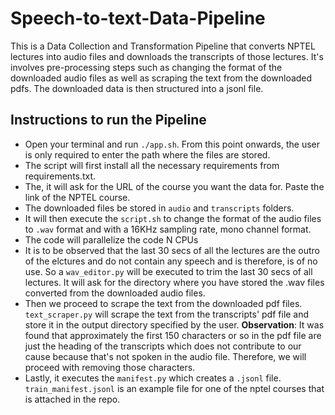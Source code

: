 # Speech-to-text-Data-Pipeline

This is a Data Collection and Transformation Pipeline that converts NPTEL lectures into audio files and downloads the transcripts of those lectures.
It's involves pre-processing steps such as changing the format of the downloaded audio files as well as scraping the text from the downloaded pdfs.
The downloaded data is then structured into a jsonl file.

## Instructions to run the Pipeline

- Open your terminal and run `./app.sh`. From this point onwards, the user is only required to enter the path where the files are stored.
- The script will first install all the necessary requirements from requirements.txt.
- The, it will ask for the URL of the course you want the data for. Paste the link of the NPTEL course.
- The downloaded files be stored in `audio` and `transcripts` folders.
- It will then execute the `script.sh` to change the format of the audio files to `.wav` format and with a 16KHz sampling rate, mono channel format.
- The code will parallelize the code N CPUs
- It is to be observed that the last 30 secs of all the lectures are the outro of the elctures and do not contain any speech and is therefore, is of no use. So a `wav_editor.py` will be executed to trim the last 30 secs of all lectures. It will ask for the directory where you have stored the .wav files converted from the downloaded audio files.
- Then we proceed to scrape the text from the downloaded pdf files. `text_scraper.py` will scrape the text from the transcripts' pdf file and store it in the output directory specified by the user.
**Observation**: It was found that approximately the first 150 characters or so in the pdf file are just the heading of the transcripts which does not contribute to our cause because that's not spoken in the audio file. Therefore, we will proceed with removing those characters.
- Lastly, it executes the `manifest.py` which creates a `.jsonl` file. `train_manifest.jsonl` is an example file for one of the nptel courses that is attached in the repo.
